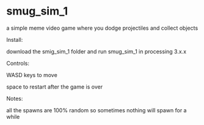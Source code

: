 # smug_sim_1
a simple meme video game where you dodge projectiles and collect objects


Install:

download the smig_sim_1 folder and run smug_sim_1 in processing 3.x.x


Controls:

WASD keys to move

space to restart after the game is over



Notes:

all the spawns are 100% random so sometimes nothing will spawn for a while
